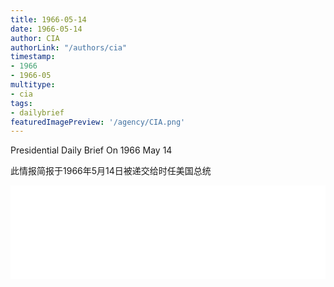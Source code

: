 ```yaml
---
title: 1966-05-14
date: 1966-05-14
author: CIA 
authorLink: "/authors/cia"
timestamp: 
- 1966
- 1966-05
multitype: 
- cia
tags: 
- dailybrief
featuredImagePreview: '/agency/CIA.png'
---
```



Presidential Daily Brief On 1966 May 14

此情报简报于1966年5月14日被递交给时任美国总统

<!--more-->





<div id="over" style="width:100%; overflow:hidden"> <iframe id="sFrame" name="sFrame" frameborder="no" border="0"  allowfullscreen marginwidth="0" scrolling="no" src = " /CIA/1966-05-14.html "  style = " position:absulute; width: 806px; top: 300;" > </iframe> </div>